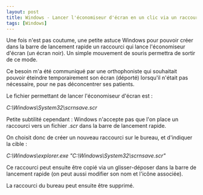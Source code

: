 ```yaml
---
layout: post
title: Windows - Lancer l'économiseur d'écran en un clic via un raccourci
tags: [Windows]
---
```


Une fois n'est pas coutume, une petite astuce Windows pour pouvoir créer dans
la barre de lancement rapide un raccourci qui lance l'économiseur d'écran
(un écran noir). Un simple mouvement de souris permettra de sortir de ce mode.

Ce besoin m'a été communiqué par une orthophoniste qui souhaitait pouvoir
éteindre temporairement son écran (déporté) lorsqu'il n'était pas nécessaire, 
pour ne pas déconcentrer ses patients.

Le fichier permettant de lancer l'économiseur d'écran est :

*C:\Windows\System32\scrnsave.scr*

Petite subtilité cependant : Windows n'accepte pas que l'on place un
raccourci vers un fichier *.scr* dans la barre de lancement rapide.

On choisit donc de créer un nouveau raccourci sur le bureau, et
d'indiquer la cible :

*C:\Windows\explorer.exe "C:\Windows\System32\scrnsave.scr"*

Ce raccourci peut ensuite être copié via un glisser-déposer dans la barre
de lancement rapide (on peut aussi modifier son nom et l'icône associée).

La raccourci du bureau peut ensuite être supprimé.